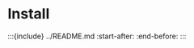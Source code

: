 # Install

:::{include} ../README.md
:start-after: <!-- INSTALL-START -->
:end-before: <!-- INSTALL-END -->
:::
